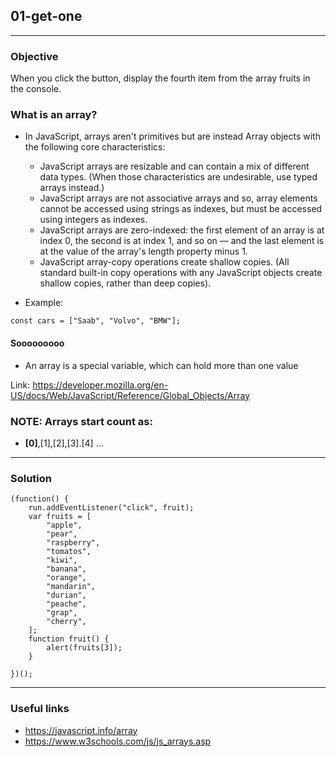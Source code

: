 ## 01-get-one

---
### Objective
When you click the button, display the fourth item from the array fruits in the console.

### What is an array?
* In JavaScript, arrays aren't primitives but are instead Array objects with the following core characteristics:

  * JavaScript arrays are resizable and can contain a mix of different data types. (When those characteristics are undesirable, use typed arrays instead.)
  * JavaScript arrays are not associative arrays and so, array elements cannot be accessed using strings as indexes, but must be accessed using integers as indexes.
  * JavaScript arrays are zero-indexed: the first element of an array is at index 0, the second is at index 1, and so on — and the last element is at the value of the array's length property minus 1.
  * JavaScript array-copy operations create shallow copies. (All standard built-in copy operations with any JavaScript objects create shallow copies, rather than deep copies).

* Example:
````
const cars = ["Saab", "Volvo", "BMW"];
````
#### Sooooooooo
* An array is a special variable, which can hold more than one value

Link: https://developer.mozilla.org/en-US/docs/Web/JavaScript/Reference/Global_Objects/Array

### NOTE: Arrays start count as:
* __[0]__,[1],[2],[3].[4] ...

---
### Solution
````
(function() {
    run.addEventListener("click", fruit);
    var fruits = [
        "apple",
        "pear",
        "raspberry",
        "tomatos",
        "kiwi",
        "banana",
        "orange",
        "mandarin",
        "durian",
        "peache",
        "grap",
        "cherry",
    ];
    function fruit() {
        alert(fruits[3]);
    }
    
})();
````
---
### Useful links
* https://javascript.info/array
* https://www.w3schools.com/js/js_arrays.asp
